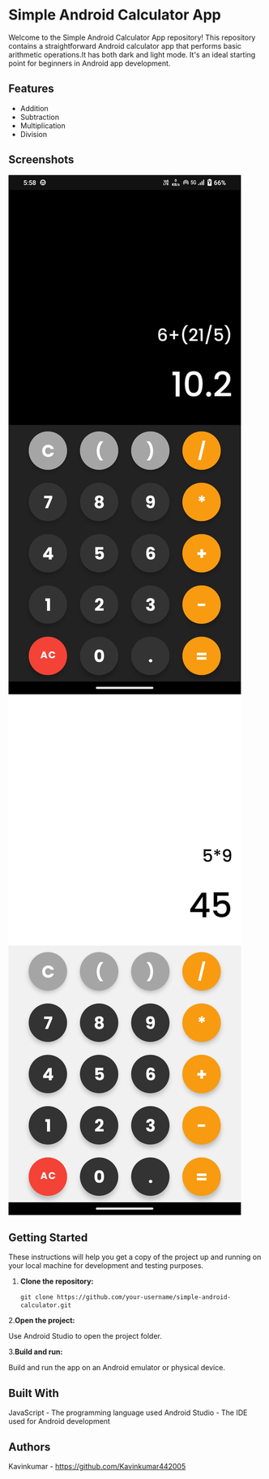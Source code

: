 # Simple Android Calculator App

Welcome to the Simple Android Calculator App repository! This repository contains a straightforward Android calculator app that performs basic arithmetic operations.It has both dark and light mode. It's an ideal starting point for beginners in Android app development.

## Features

- Addition
- Subtraction
- Multiplication
- Division

## Screenshots

![Dark mode screenshot](https://github.com/Kavinkumar442005/Simple-Calculator/blob/master/Dark%20mode%20calculator.jpg?raw=true )
![Light mode screenshot](https://github.com/Kavinkumar442005/Simple-Calculator/blob/master/Light%20mode%20calculator.jpg)

## Getting Started

These instructions will help you get a copy of the project up and running on your local machine for development and testing purposes.

1. **Clone the repository:**

   ```shell'
   git clone https://github.com/your-username/simple-android-calculator.git
2.**Open the project:**

Use Android Studio to open the project folder.

3.**Build and run:**

Build and run the app on an Android emulator or physical device.

## Built With

JavaScript - The programming language used
Android Studio - The IDE used for Android development

## Authors
Kavinkumar - https://github.com/Kavinkumar442005
